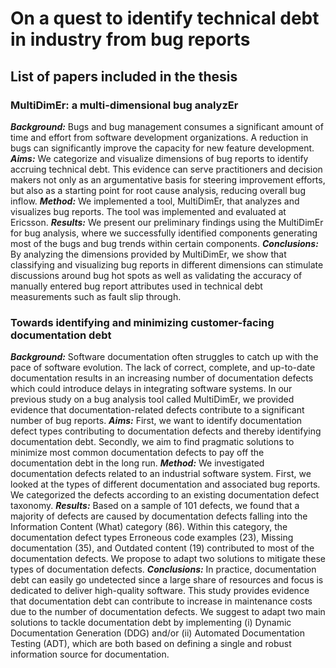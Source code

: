 # On a quest to identify technical debt in industry from bug reports

## List of papers included in the thesis

### MultiDimEr: a multi-dimensional bug analyzEr

***Background:*** Bugs and bug management consumes a significant amount of time and effort from software development organizations. A reduction in bugs can significantly improve the capacity for new feature development.
***Aims:*** We categorize and visualize dimensions of bug reports to identify accruing technical debt.  This evidence can serve practitioners and decision makers not only as an argumentative basis for steering improvement efforts, but also as a starting point for root cause analysis, reducing overall bug inflow.
***Method:*** We implemented a tool, MultiDimEr, that analyzes and visualizes bug reports. The tool was implemented and evaluated at Ericsson.
***Results:*** We present our preliminary findings using the MultiDimEr for bug analysis, where we successfully identified components generating most of the bugs and  bug trends within certain components.
***Conclusions:*** By analyzing the dimensions provided by MultiDimEr, we show that classifying and visualizing bug reports in different dimensions can stimulate discussions around bug hot spots as well as validating the accuracy of manually entered bug report attributes used in technical debt measurements such as fault slip through.</p>
                    
### Towards identifying and minimizing customer-facing documentation debt
***Background:*** Software documentation often struggles to catch up with the pace of software evolution. The lack of correct, complete, and up-to-date documentation results in an increasing number of documentation defects which could introduce delays in integrating software systems. In our previous study on a bug analysis tool called MultiDimEr, we provided evidence that documentation-related defects contribute to a significant number of bug reports.
***Aims:*** First, we want to identify documentation defect types contributing to documentation defects and thereby identifying documentation debt. Secondly, we aim to find pragmatic solutions to minimize most common documentation defects to pay off the documentation debt in the long run.
***Method:*** We investigated documentation defects related to an industrial software system. First, we looked at the types of different documentation and associated bug reports. We categorized the defects according to an existing documentation defect taxonomy.
***Results:*** Based on a sample of 101 defects, we found that a majority of defects are caused by documentation defects falling into the Information Content (What) category (86). Within this category, the documentation defect types Erroneous code examples (23), Missing documentation (35), and Outdated content (19) contributed to most of the documentation defects. We propose to adapt two solutions to mitigate these types of documentation defects.
***Conclusions:*** In practice, documentation debt can easily go undetected since a large share of resources and focus is dedicated to deliver high-quality software. This study provides evidence that documentation debt can contribute to increase in maintenance costs due to the number of documentation defects. We suggest to adapt two main solutions to tackle documentation debt by implementing (i) Dynamic Documentation Generation (DDG) and/or (ii) Automated Documentation Testing (ADT), which are both based on defining a single and robust information source for documentation.
   
